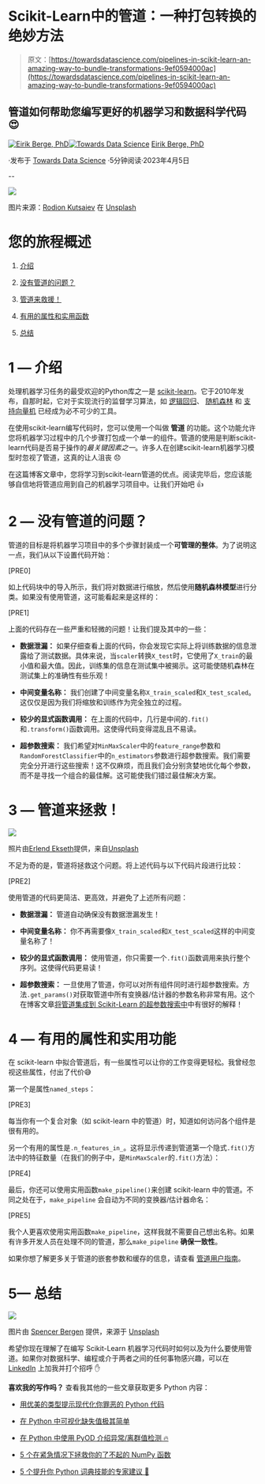 # Scikit-Learn中的管道：一种打包转换的绝妙方法

> 原文：[https://towardsdatascience.com/pipelines-in-scikit-learn-an-amazing-way-to-bundle-transformations-9ef0594000ac](https://towardsdatascience.com/pipelines-in-scikit-learn-an-amazing-way-to-bundle-transformations-9ef0594000ac)

## 管道如何帮助您编写更好的机器学习和数据科学代码 😍

[](https://medium.com/@ebbeberge?source=post_page-----9ef0594000ac--------------------------------)[![Eirik Berge, PhD](../Images/7507374e75980fd0c1056af3cd299eaa.png)](https://medium.com/@ebbeberge?source=post_page-----9ef0594000ac--------------------------------)[](https://towardsdatascience.com/?source=post_page-----9ef0594000ac--------------------------------)[![Towards Data Science](../Images/a6ff2676ffcc0c7aad8aaf1d79379785.png)](https://towardsdatascience.com/?source=post_page-----9ef0594000ac--------------------------------) [Eirik Berge, PhD](https://medium.com/@ebbeberge?source=post_page-----9ef0594000ac--------------------------------)

·发布于 [Towards Data Science](https://towardsdatascience.com/?source=post_page-----9ef0594000ac--------------------------------) ·5分钟阅读·2023年4月5日

--

![](../Images/af74d4aa798e6d0abd86bb7284cd5dc3.png)

图片来源：[Rodion Kutsaiev](https://unsplash.com/fr/@frostroomhead?utm_source=medium&utm_medium=referral) 在 [Unsplash](https://unsplash.com/?utm_source=medium&utm_medium=referral)

# 您的旅程概述

1.  [介绍](#a6cb)

1.  [没有管道的问题？](#8f4f)

1.  [管道来救援！](#d657)

1.  [有用的属性和实用函数](#15c2)

1.  [总结](#c801)

# 1 — 介绍

处理机器学习任务的最受欢迎的Python库之一是 [scikit-learn](https://scikit-learn.org/stable/index.html)。它于2010年发布，自那时起，它对于实现流行的监督学习算法，如 [逻辑回归](https://scikit-learn.org/stable/modules/generated/sklearn.linear_model.LogisticRegression.html#sklearn.linear_model.LogisticRegression)、 [随机森林](https://scikit-learn.org/stable/modules/generated/sklearn.ensemble.RandomForestClassifier.html#sklearn.ensemble.RandomForestClassifier) 和 [支持向量机](https://scikit-learn.org/stable/modules/generated/sklearn.svm.LinearSVR.html#sklearn.svm.LinearSVR) 已经成为必不可少的工具。

在使用scikit-learn编写代码时，您可以使用一个叫做 **管道** 的功能。这个功能允许您将机器学习过程中的几个步骤打包成一个单一的组件。管道的使用是判断scikit-learn代码是否易于操作的*最关键因素之一*。许多人在创建scikit-learn机器学习模型时忽视了管道，这真的让人沮丧 😞

在这篇博客文章中，您将学习到scikit-learn管道的优点。阅读完毕后，您应该能够自信地将管道应用到自己的机器学习项目中。让我们开始吧 👍

# 2 — 没有管道的问题？

管道的目标是将机器学习项目中的多个步骤封装成一个**可管理的整体**。为了说明这一点，我们从以下设置代码开始：

[PRE0]

如上代码块中的导入所示，我们将对数据进行缩放，然后使用**随机森林模型**进行分类。如果没有使用管道，这可能看起来是这样的：

[PRE1]

上面的代码存在一些严重和轻微的问题！让我们提及其中的一些：

+   **数据泄漏：** 如果仔细查看上面的代码，你会发现它实际上将训练数据的信息泄露给了测试数据。具体来说，当`scaler`转换`X_test`时，它使用了`X_train`的最小值和最大值。因此，训练集的信息在测试集中被揭示。这可能使随机森林在测试集上的准确性有些乐观！

+   **中间变量名称：** 我们创建了中间变量名称`X_train_scaled`和`X_test_scaled`。这仅仅是因为我们将缩放和训练作为完全独立的过程。

+   **较少的显式函数调用：** 在上面的代码中，几行是中间的`.fit()`和`.transform()`函数调用。这使得代码变得混乱且不易读。

+   **超参数搜索：** 我们希望对`MinMaxScaler`中的`feature_range`参数和`RandomForestClassifier`中的`n_estimators`参数进行超参数搜索。我们需要完全分开进行这些搜索！这不仅麻烦，而且我们会分别贪婪地优化每个参数，而不是寻找一个组合的最佳解。这可能使我们错过最佳解决方案。

# 3 — 管道来拯救！

![](../Images/bef3e9da02e6c480b931e6a8f1b2ceb6.png)

照片由[Erlend Ekseth](https://unsplash.com/@er1end?utm_source=medium&utm_medium=referral)提供，来自[Unsplash](https://unsplash.com/?utm_source=medium&utm_medium=referral)

不足为奇的是，管道将拯救这个问题。将上述代码与以下代码片段进行比较：

[PRE2]

使用管道的代码更简洁、更高效，并避免了上述所有问题：

+   **数据泄漏：** 管道自动确保没有数据泄漏发生！

+   **中间变量名称：** 你不再需要像`X_train_scaled`和`X_test_scaled`这样的中间变量名称了！

+   **较少的显式函数调用：** 使用管道，你只需要一个`.fit()`函数调用来执行整个序列。这使得代码更易读！

+   **超参数搜索：** 一旦使用了管道，你可以对所有组件同时进行超参数搜索。方法`.get_params()`对获取管道中所有变换器/估计器的参数名称非常有用。这个在博客文章[将管道集成到 Scikit-Learn 的超参数搜索中](/integrate-pipeline-into-scikit-learns-hyperparameter-search-e123c743b6a0)中有很好的解释！

# 4 — 有用的属性和实用功能

在 scikit-learn 中拟合管道后，有一些属性可以让你的工作变得更轻松。我曾经忽视这些属性，付出了代价😅

第一个是属性`named_steps`：

[PRE3]

每当你有一个复合对象（如 scikit-learn 中的管道）时，知道如何访问各个组件是很有用的。

另一个有用的属性是`.n_features_in_`。这将显示传递到管道第一个隐式`.fit()`方法中的特征数量（在我们的例子中，是`MinMaxScaler`的`.fit()`方法）：

[PRE4]

最后，你还可以使用实用函数`make_pipeline()`来创建 scikit-learn 中的管道。不同之处在于，`make_pipeline` 会自动为不同的变换器/估计器命名：

[PRE5]

我个人更喜欢使用实用函数`make_pipeline`，这样我就不需要自己想出名称。如果有许多开发人员在处理不同的管道，那么`make_pipeline` **确保一致性**。

如果你想了解更多关于管道的嵌套参数和缓存的信息，请查看 [管道用户指南](https://scikit-learn.org/stable/modules/compose.html)。

# 5— 总结

![](../Images/4a06c775ef80f575c5d7cdfe36d7a151.png)

图片由 [Spencer Bergen](https://unsplash.com/@spencerbergen?utm_source=medium&utm_medium=referral) 提供，来源于 [Unsplash](https://unsplash.com/?utm_source=medium&utm_medium=referral)

希望你现在理解了在编写 Scikit-Learn 机器学习代码时如何以及为什么要使用管道。如果你对数据科学、编程或介于两者之间的任何事物感兴趣，可以在 [LinkedIn](https://www.linkedin.com/in/eirik-berge/) 上加我并打个招呼 ✋

**喜欢我的写作吗？** 查看我其他的一些文章获取更多 Python 内容：

+   [用优美的类型提示现代化你罪恶的 Python 代码](/modernize-your-sinful-python-code-with-beautiful-type-hints-4e72e98f6bf1)

+   [在 Python 中可视化缺失值极其简单](/visualizing-missing-values-in-python-is-shockingly-easy-56ed5bc2e7ea)

+   [在 Python 中使用 PyOD 介绍异常/离群值检测 🔥](/introducing-anomaly-outlier-detection-in-python-with-pyod-40afcccee9ff)

+   [5 个在紧急情况下拯救你的了不起的 NumPy 函数](/5-awesome-numpy-functions-that-can-save-you-in-a-pinch-ba349af5ac47)

+   [5 个提升你 Python 词典技能的专家建议 🚀](/5-expert-tips-to-skyrocket-your-dictionary-skills-in-python-1cf54b7d920d)
